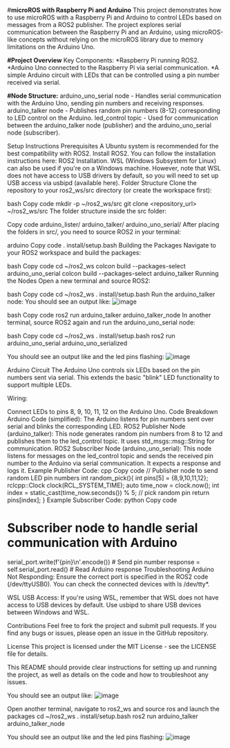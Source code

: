 #**microROS with Raspberry Pi and Arduino**
This project demonstrates how to use microROS with a Raspberry Pi and Arduino to control LEDs based on messages from a ROS2 publisher. The project explores serial communication between the Raspberry Pi and an Arduino, using microROS-like concepts without relying on the microROS library due to memory limitations on the Arduino Uno.

**#Project Overview**
Key Components:
*Raspberry Pi running ROS2.
*Arduino Uno connected to the Raspberry Pi via serial communication.
*A simple Arduino circuit with LEDs that can be controlled using a pin number received via serial.

**#Node Structure:**
arduino_uno_serial node - Handles serial communication with the Arduino Uno, sending pin numbers and receiving responses.
arduino_talker node - Publishes random pin numbers (8-12) corresponding to LED control on the Arduino.
led_control topic - Used for communication between the arduino_talker node (publisher) and the arduino_uno_serial node (subscriber).

Setup Instructions
Prerequisites
A Ubuntu system is recommended for the best compatibility with ROS2.
Install ROS2. You can follow the installation instructions here: ROS2 Installation.
WSL (Windows Subsystem for Linux) can also be used if you're on a Windows machine. However, note that WSL does not have access to USB drivers by default, so you will need to set up USB access via usbipd (available here).
Folder Structure
Clone the repository to your ros2_ws/src directory (or create the workspace first):

bash
Copy code
mkdir -p ~/ros2_ws/src
git clone <repository_url> ~/ros2_ws/src
The folder structure inside the src folder:

Copy code
arduino_lister/
arduino_talker/
arduino_uno_serial/
After placing the folders in src/, you need to source ROS2 in your terminal:

arduino
Copy code
. install/setup.bash
Building the Packages
Navigate to your ROS2 workspace and build the packages:

bash
Copy code
cd ~/ros2_ws
colcon build --packages-select arduino_uno_serial
colcon build --packages-select arduino_talker
Running the Nodes
Open a new terminal and source ROS2:

bash
Copy code
cd ~/ros2_ws
. install/setup.bash
Run the arduino_talker node:
You should see an output like:
![image](https://github.com/user-attachments/assets/04c2a8ae-27c8-40f7-b2bd-375a3a8c5411)

bash
Copy code
ros2 run arduino_talker arduino_talker_node
In another terminal, source ROS2 again and run the arduino_uno_serial node:

bash
Copy code
cd ~/ros2_ws
. install/setup.bash
ros2 run arduino_uno_serial arduino_uno_serialized

You should see an output like and the led pins flashing:
![image](https://github.com/user-attachments/assets/92dfc785-5f2b-4ef7-85ad-fd987fc56eef)

Arduino Circuit
The Arduino Uno controls six LEDs based on the pin numbers sent via serial. This extends the basic "blink" LED functionality to support multiple LEDs.

Wiring:

Connect LEDs to pins 8, 9, 10, 11, 12 on the Arduino Uno.
Code Breakdown
Arduino Code (simplified):
The Arduino listens for pin numbers sent over serial and blinks the corresponding LED.
ROS2 Publisher Node (arduino_talker):
This node generates random pin numbers from 8 to 12 and publishes them to the led_control topic. It uses std_msgs::msg::String for communication.
ROS2 Subscriber Node (arduino_uno_serial):
This node listens for messages on the led_control topic and sends the received pin number to the Arduino via serial communication. It expects a response and logs it.
Example Publisher Code:
cpp
Copy code
// Publisher node to send random LED pin numbers
int random_pick(){
    int pins[5] = {8,9,10,11,12};
    rclcpp::Clock clock(RCL_SYSTEM_TIME);
    auto time_now = clock.now();
    int index = static_cast<int>(time_now.seconds()) % 5; // pick random pin
    return pins[index];
}
Example Subscriber Code:
python
Copy code
# Subscriber node to handle serial communication with Arduino
serial_port.write(f'{pin}\n'.encode())  # Send pin number
response = self.serial_port.read()  # Read Arduino response
Troubleshooting
Arduino Not Responding: Ensure the correct port is specified in the ROS2 code (/dev/ttyUSB0). You can check the connected devices with ls /dev/tty*.

WSL USB Access: If you're using WSL, remember that WSL does not have access to USB devices by default. Use usbipd to share USB devices between Windows and WSL.

Contributions
Feel free to fork the project and submit pull requests. If you find any bugs or issues, please open an issue in the GitHub repository.

License
This project is licensed under the MIT License - see the LICENSE file for details.

This README should provide clear instructions for setting up and running the project, as well as details on the code and how to troubleshoot any issues.

You should see an output like:
![image](https://github.com/user-attachments/assets/04c2a8ae-27c8-40f7-b2bd-375a3a8c5411)


Open another terminal, navigate to ros2_ws and source ros and launch the packages
cd ~/ros2_ws
. install/setup.bash
ros2 run arduino_talker arduino_talker_node

You should see an output like and the led pins flashing:
![image](https://github.com/user-attachments/assets/92dfc785-5f2b-4ef7-85ad-fd987fc56eef)


